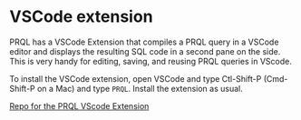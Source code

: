 # VSCode extension

PRQL has a VSCode Extension that compiles a PRQL query in a VSCode editor and
displays the resulting SQL code in a second pane on the side. This is very handy
for editing, saving, and reusing PRQL queries in VScode.

To install the VSCode extension, open VSCode and type Ctl-Shift-P (Cmd-Shift-P
on a Mac) and type `PRQL`. Install the extension as usual.

[Repo for the PRQL VScode Extension](https://github.com/PRQL/prql-vscode)
